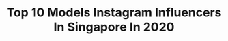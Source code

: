 ---
title: Top 10 Models Instagram Influencers In Singapore In 2020
description: >-
  Find top models Instagram influencers in Singapore in 2020. Most popular hashtags: #sp #inked #tattoos #modeling.
platform: Instagram
profiles:
  - username: "enmanuel2reyes"
    fullname: >-
      Enmanuel Reyes
    location: "Singapore"
    followers: 40774
    engagement: 755
    commentsToLikes: 0.013811
    avatar: "https://scontent-amt2-1.cdninstagram.com/v/t51.2885-19/s320x320/90087800_2617007571954379_2034812396534497280_n.jpg?_nc_ht=scontent-amt2-1.cdninstagram.com&_nc_ohc=ZiZNOtuaukcAX_ZK-o0&oh=33a781547303a63f9d42ef2360589619&oe=5EBA0F00"
    verified: false
    hashtags: "#chinesenewyear, #toponthetop, #asiatour, #madrid"
  - username: "armvrl"
    fullname: >-
      ADRIEL
    location: "Singapore"
    followers: 10298
    engagement: 712
    commentsToLikes: 0.044257
    avatar: "https://scontent-lhr8-1.cdninstagram.com/v/t51.2885-19/s320x320/87828824_801665600330687_200171881452535808_n.jpg?_nc_ht=scontent-lhr8-1.cdninstagram.com&_nc_ohc=v2vZTJPDm8oAX_0QBon&oh=36ed0531796997d32d04fdc9d9589b70&oe=5EB9E4C5"
    verified: false
    hashtags: "#gogoboy, #gogoboys, #gogodancer, #gogodancers"
  - username: "cheyennechesney"
    fullname: >-
      cheyenne
    location: "Singapore"
    followers: 120550
    engagement: 923
    commentsToLikes: 0.004470
    avatar: "https://scontent-ams4-1.cdninstagram.com/v/t51.2885-19/s320x320/74657576_2192383204388240_2954969621708406784_n.jpg?_nc_ht=scontent-ams4-1.cdninstagram.com&_nc_ohc=XB5gWrdWQhwAX-3jA19&oh=11b615f865970b99f598ee9a8715f8e5&oe=5EB81AF2"
    verified: false
    hashtags: "#adidassg"
  - username: "aim_isen"
    fullname: >-
      AIM
    location: "Singapore"
    followers: 22624
    engagement: 961
    commentsToLikes: 0.003829
    avatar: "https://scontent-ams4-1.cdninstagram.com/v/t51.2885-19/s320x320/71755521_968200693530354_2133061147820032_n.jpg?_nc_ht=scontent-ams4-1.cdninstagram.com&_nc_ohc=HRDsMG_Xtn0AX9o4910&oh=8833fbc2001c95b5ae148f094c43ae1c&oe=5EB5BC22"
    verified: false
    hashtags: ""
  - username: "indacosuicide"
    fullname: >-
      Indaco Suicide
    location: "Singapore"
    followers: 195318
    engagement: 492
    commentsToLikes: 0.009294
    avatar: "https://scontent-ams4-1.cdninstagram.com/v/t51.2885-19/s320x320/75366265_426849664674673_4986083132278046720_n.jpg?_nc_ht=scontent-ams4-1.cdninstagram.com&_nc_ohc=2IFQTeFzxS4AX9mfCaU&oh=47b69be073f91767ff232bbcac72f1a7&oe=5EB6C0BF"
    verified: false
    hashtags: "#mirror, #portrait, #tattooedmodel, #inkedmodel"
  - username: "hanlihoefer"
    fullname: >-
      Hanli Hoefer
    location: "Singapore"
    followers: 45312
    engagement: 296
    commentsToLikes: 0.019596
    avatar: "https://scontent-lhr8-1.cdninstagram.com/v/t51.2885-19/s320x320/90086095_3047229438662663_5180602999977803776_n.jpg?_nc_ht=scontent-lhr8-1.cdninstagram.com&_nc_ohc=5D48Y1QOHo0AX8xrwHP&oh=00de29b329bcd4b1026e2079b0ae9e4c&oe=5EBA6044"
    verified: true
    hashtags: "#zalorasg, #yamagata, #purefitness, #sp"
  - username: "xianwenpoops"
    fullname: >-
      HAILEY TEO
    location: "Singapore"
    followers: 13873
    engagement: 423
    commentsToLikes: 0.036940
    avatar: "https://scontent-ams4-1.cdninstagram.com/v/t51.2885-19/s320x320/84982197_876118966165753_6477442948798611456_n.jpg?_nc_ht=scontent-ams4-1.cdninstagram.com&_nc_ohc=JM9x59K-Z5cAX_Rw8MD&oh=6dbfb772bb7a22cf8323dca2f9ca851b&oe=5E8299EB"
    verified: false
    hashtags: "#pomelogirlsathome, #spicynoodles, #marathonmoisture, #hydroboost"
  - username: "sharleetaylor"
    fullname: >-
      Sharlee Taylor
    location: "Singapore"
    followers: 2780
    engagement: 1400
    commentsToLikes: 0.049704
    avatar: "https://scontent-amt2-1.cdninstagram.com/v/t51.2885-19/s320x320/23507133_807401389462983_6089060893151199232_n.jpg?_nc_ht=scontent-amt2-1.cdninstagram.com&_nc_ohc=dsi-1k7TnhIAX9uf7C5&oh=ce2f9d01daf02df30bc55e13fc6cfe98&oe=5EB84EB8"
    verified: false
    hashtags: "#aussome"
  - username: "stormyent"
    fullname: >-
      Stormy
    location: "Singapore"
    followers: 86639
    engagement: 93
    commentsToLikes: 0.044556
    avatar: "https://scontent-ams4-1.cdninstagram.com/v/t51.2885-19/s320x320/76809997_2440192629439506_8526334759230504960_n.jpg?_nc_ht=scontent-ams4-1.cdninstagram.com&_nc_ohc=VvOBNEHx4oAAX8N4Pvf&oh=742198e54c8076413526087050f106a3&oe=5EB85AB0"
    verified: false
    hashtags: "#highriskcovid19, #skadijewellery, #sticker, #elegantmagazine"
  - username: "lisamwhite"
    fullname: >-
      Lisa Marie White
    location: "Singapore"
    followers: 22450
    engagement: 214
    commentsToLikes: 0.029442
    avatar: "https://scontent-lht6-1.cdninstagram.com/v/t51.2885-19/s320x320/91059253_1551846138304882_5231098135907926016_n.jpg?_nc_ht=scontent-lht6-1.cdninstagram.com&_nc_ohc=fDpSkvkYHCAAX8iAN4r&oh=c9cc1566b2e00b83531688e8d434992e&oe=5EB95D24"
    verified: false
    hashtags: "#blessings, #art, #effort, #flowerstagram"
---